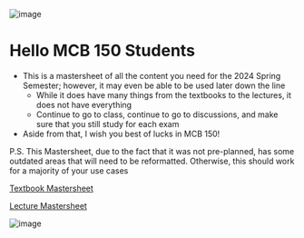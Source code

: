 ![image](https://github.com/MCBasterSheet/MCBasterSheet/assets/157453648/a108d42e-06db-4a43-bcd7-b78e693938ba)

# Hello MCB 150 Students
  - This is a mastersheet of all the content you need for the 2024 Spring Semester; however, it may even be able to be used later down the line
    - While it does have many things from the textbooks to the lectures, it does not have everything
    - Continue to go to class, continue to go to discussions, and make sure that you still study for each exam
  - Aside from that, I wish you best of lucks in MCB 150!

P.S. This Mastersheet, due to the fact that it was not pre-planned, has some outdated areas that will need to be reformatted. Otherwise, this should work for a majority of your use cases

[Textbook Mastersheet](https://github.com/MCBasterSheet/MCBasterSheet/blob/main/MCB150/pages/MCB150%20Textbook.md)

[Lecture Mastersheet](https://github.com/MCBasterSheet/MCBasterSheet/blob/main/MCB150/pages/Lecture%20Mastersheet.md)

![image](https://github.com/MCBasterSheet/MCBasterSheet/assets/157453648/82e09e18-a904-4a0f-b208-fab0daa6dbe6)

